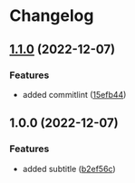 # Changelog

## [1.1.0](https://github.com/doctorstones/ga-test/compare/v1.0.0...v1.1.0) (2022-12-07)


### Features

* added commitlint ([15efb44](https://github.com/doctorstones/ga-test/commit/15efb4476da8a9728986ca55b2a2b050185e3f43))

## 1.0.0 (2022-12-07)


### Features

* added subtitle ([b2ef56c](https://github.com/doctorstones/ga-test/commit/b2ef56c93fc38bff2b55743bc5bddff6d6c50d23))
